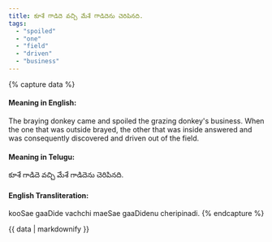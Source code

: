```yaml
---
title: కూశే గాడిదె వచ్చి మేశే గాడిదెను చెరిపినది.
tags:
  - "spoiled"
  - "one"
  - "field"
  - "driven"
  - "business"
---
```


{% capture data %}
#### Meaning in English:
The braying donkey came and spoiled the grazing donkey's business.
When the one that was outside brayed, the other that was inside answered and was consequently discovered and driven out of the field.

#### Meaning in Telugu:
కూశే గాడిదె వచ్చి మేశే గాడిదెను చెరిపినది.

#### English Transliteration:
kooSae gaaDide vachchi maeSae gaaDidenu cheripinadi.
{% endcapture %}

<div class="notice">{{ data | markdownify }}</div>

